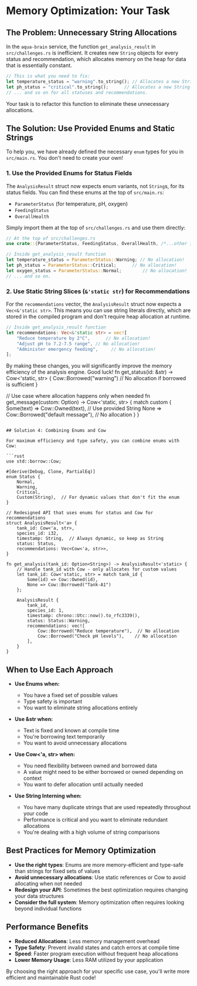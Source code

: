 # Memory Optimization: Your Task

## The Problem: Unnecessary String Allocations

In the `aqua-brain` service, the function `get_analysis_result` in `src/challenges.rs` is inefficient. It creates new `String` objects for every status and recommendation, which allocates memory on the heap for data that is essentially constant.

```rust
// This is what you need to fix:
let temperature_status = "warning".to_string(); // Allocates a new String
let ph_status = "critical".to_string();      // Allocates a new String
// ... and so on for all statuses and recommendations.
```

Your task is to refactor this function to eliminate these unnecessary allocations.

## The Solution: Use Provided Enums and Static Strings

To help you, we have already defined the necessary `enum` types for you in `src/main.rs`. You don't need to create your own!

### 1. Use the Provided Enums for Status Fields

The `AnalysisResult` struct now expects enum variants, not `String`s, for its status fields. You can find these enums at the top of `src/main.rs`:
- `ParameterStatus` (for temperature, pH, oxygen)
- `FeedingStatus`
- `OverallHealth`

Simply import them at the top of `src/challenges.rs` and use them directly:

```rust
// At the top of src/challenges.rs
use crate::{ParameterStatus, FeedingStatus, OverallHealth, /*...other imports*/};

// Inside get_analysis_result function
let temperature_status = ParameterStatus::Warning; // No allocation!
let ph_status = ParameterStatus::Critical;      // No allocation!
let oxygen_status = ParameterStatus::Normal;        // No allocation!
// ... and so on.
```

### 2. Use Static String Slices (`&'static str`) for Recommendations

For the `recommendations` vector, the `AnalysisResult` struct now expects a `Vec<&'static str>`. This means you can use string literals directly, which are stored in the compiled program and don't require heap allocation at runtime.

```rust
// Inside get_analysis_result function
let recommendations: Vec<&'static str> = vec![
    "Reduce temperature by 2°C",      // No allocation!
    "Adjust pH to 7.2-7.5 range", // No allocation!
    "Administer emergency feeding",     // No allocation!
];
```

By making these changes, you will significantly improve the memory efficiency of the analysis engine. Good luck!
fn get_status(id: &str) -> Cow<'static, str> {
    Cow::Borrowed("warning")  // No allocation if borrowed is sufficient
}

// Use case where allocation happens only when needed
fn get_message(custom: Option<String>) -> Cow<'static, str> {
    match custom {
        Some(text) => Cow::Owned(text),            // Use provided String
        None => Cow::Borrowed("default message"),  // No allocation
    }
}
```

## Solution 4: Combining Enums and Cow

For maximum efficiency and type safety, you can combine enums with Cow:

```rust
use std::borrow::Cow;

#[derive(Debug, Clone, PartialEq)]
enum Status {
    Normal,
    Warning,
    Critical,
    Custom(String),  // For dynamic values that don't fit the enum
}

// Redesigned API that uses enums for status and Cow for recommendations
struct AnalysisResult<'a> {
    tank_id: Cow<'a, str>,
    species_id: i32,
    timestamp: String,  // Always dynamic, so keep as String
    status: Status,
    recommendations: Vec<Cow<'a, str>>,
}

fn get_analysis(tank_id: Option<String>) -> AnalysisResult<'static> {
    // Handle tank_id with Cow - only allocates for custom values
    let tank_id: Cow<'static, str> = match tank_id {
        Some(id) => Cow::Owned(id),
        None => Cow::Borrowed("Tank-A1")
    };
    
    AnalysisResult {
        tank_id,
        species_id: 1,
        timestamp: chrono::Utc::now().to_rfc3339(),
        status: Status::Warning,
        recommendations: vec![
            Cow::Borrowed("Reduce temperature"),  // No allocation
            Cow::Borrowed("Check pH levels"),    // No allocation
        ],
    }
}
```

## When to Use Each Approach

- **Use Enums when:**
  - You have a fixed set of possible values
  - Type safety is important
  - You want to eliminate string allocations entirely

- **Use &str when:**
  - Text is fixed and known at compile time
  - You're borrowing text temporarily
  - You want to avoid unnecessary allocations

- **Use Cow<'a, str> when:**
  - You need flexibility between owned and borrowed data
  - A value might need to be either borrowed or owned depending on context
  - You want to defer allocation until actually needed

- **Use String Interning when:**
  - You have many duplicate strings that are used repeatedly throughout your code
  - Performance is critical and you want to eliminate redundant allocations
  - You're dealing with a high volume of string comparisons

## Best Practices for Memory Optimization

- **Use the right types**: Enums are more memory-efficient and type-safe than strings for fixed sets of values
- **Avoid unnecessary allocations**: Use static references or Cow to avoid allocating when not needed
- **Redesign your API**: Sometimes the best optimization requires changing your data structures
- **Consider the full system**: Memory optimization often requires looking beyond individual functions

## Performance Benefits

- **Reduced Allocations**: Less memory management overhead
- **Type Safety**: Prevent invalid states and catch errors at compile time
- **Speed**: Faster program execution without frequent heap allocations
- **Lower Memory Usage**: Less RAM utilized by your application

By choosing the right approach for your specific use case, you'll write more efficient and maintainable Rust code!

